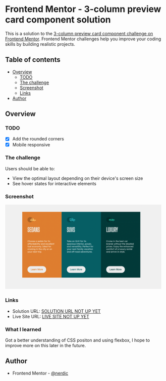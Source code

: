 # Frontend Mentor - 3-column preview card component solution

This is a solution to the [3-column preview card component challenge on Frontend Mentor](https://www.frontendmentor.io/challenges/3column-preview-card-component-pH92eAR2-). Frontend Mentor challenges help you improve your coding skills by building realistic projects. 

## Table of contents

- [Overview](#overview)
  - [TODO](#TODO)
  - [The challenge](#the-challenge)
  - [Screenshot](#screenshot)
  - [Links](#links)
- [Author](#author)



## Overview

### TODO
- [x] Add the rounded corners
- [x] Mobile responsive

### The challenge

Users should be able to:

- View the optimal layout depending on their device's screen size
- See hover states for interactive elements

### Screenshot

![](./images/screenshot-desk.png)

### Links

- Solution URL: [SOLUTION URL NOT UP YET]()
- Live Site URL: [LIVE SITE NOT UP YET](https://thenerdic.github.io/3-column-preview-card/)

### What I learned

Got a better understanding of CSS positon and using flexbox, I hope to improve more on this later in the future.

## Author

- Frontend Mentor - [@nerdic](https://www.frontendmentor.io/profile/thenerdic)